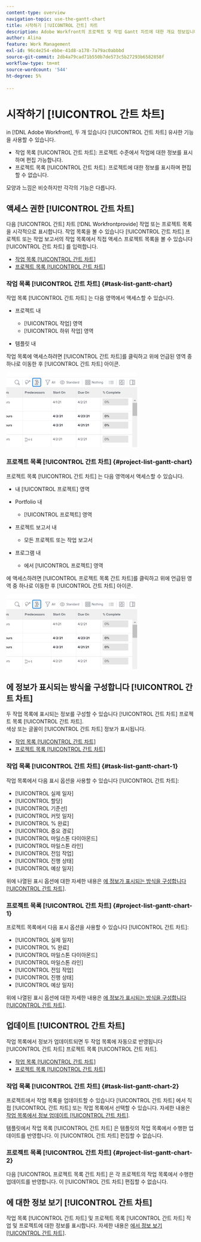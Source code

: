 ```yaml
---
content-type: overview
navigation-topic: use-the-gantt-chart
title: 시작하기 [!UICONTROL 간트] 차트
description: Adobe Workfront의 프로젝트 및 작업 Gantt 차트에 대한 개요 정보입니다.
author: Alina
feature: Work Management
exl-id: 96c4e254-ebbe-41d8-a178-7a79ac0abbbd
source-git-commit: 2db4a79cad71b550b7de573c5b27293b6582858f
workflow-type: tm+mt
source-wordcount: '544'
ht-degree: 5%

---
```


# 시작하기 [!UICONTROL 간트 차트]

in [!DNL Adobe Workfront], 두 개 있습니다 [!UICONTROL 간트 차트] 유사한 기능을 사용할 수 있습니다.

* 작업 목록 [!UICONTROL 간트 차트]: 프로젝트 수준에서 작업에 대한 정보를 표시하며 편집 가능합니다.
* 프로젝트 목록 [!UICONTROL 간트 차트]: 프로젝트에 대한 정보를 표시하며 편집할 수 없습니다.

모양과 느낌은 비슷하지만 각각의 기능은 다릅니다.

## 액세스 권한 [!UICONTROL 간트 차트]

다음 [!UICONTROL 간트] 차트 [!DNL Workfrontprovide] 작업 또는 프로젝트 목록을 시각적으로 표시합니다. 작업 목록을 볼 수 있습니다 [!UICONTROL 간트 차트] 프로젝트 또는 작업 보고서의 작업 목록에서 직접 액세스 프로젝트 목록을 볼 수 있습니다 [!UICONTROL 간트 차트] 를 입력합니다.

* [작업 목록 [!UICONTROL 간트 차트]](#task-list-gantt-chart)
* [프로젝트 목록 [!UICONTROL 간트 차트]](#project-list-gantt-chart)

### 작업 목록 [!UICONTROL 간트 차트] {#task-list-gantt-chart}

작업 목록 [!UICONTROL 간트 차트] 는 다음 영역에서 액세스할 수 있습니다.

* 프로젝트 내

   * [!UICONTROL 작업] 영역
   * [!UICONTROL 하위 작업] 영역

* 템플릿 내

작업 목록에 액세스하려면 [!UICONTROL 간트 차트]를 클릭하고 위에 언급된 영역 중 하나로 이동한 후 [!UICONTROL 간트 차트] 아이콘.

![](assets/qs-gantt-icon-on-task-list-highlighted-350x199.png)

### 프로젝트 목록 [!UICONTROL 간트 차트] {#project-list-gantt-chart}

프로젝트 목록 [!UICONTROL 간트 차트] 는 다음 영역에서 액세스할 수 있습니다.

* 내 [!UICONTROL 프로젝트] 영역
* Portfolio 내

   * [!UICONTROL 프로젝트] 영역

* 프로젝트 보고서 내

   * 모든 프로젝트 또는 작업 보고서

* 프로그램 내

   * 에서 [!UICONTROL 프로젝트] 영역

에 액세스하려면 [!UICONTROL 프로젝트 목록 간트 차트]를 클릭하고 위에 언급된 영역 중 하나로 이동한 후 [!UICONTROL 간트 차트] 아이콘.

![](assets/qs-gantt-icon-on-task-list-highlighted-350x199.png)

## 에 정보가 표시되는 방식을 구성합니다 [!UICONTROL 간트 차트]

두 작업 목록에 표시되는 정보를 구성할 수 있습니다 [!UICONTROL 간트 차트] 프로젝트 목록 [!UICONTROL 간트 차트].\
색상 또는 글꼴이 [!UICONTROL 간트 차트] 정보가 표시됩니다.

* [작업 목록 [!UICONTROL 간트 차트]](#task-list-gantt-chart)
* [프로젝트 목록 [!UICONTROL 간트 차트]](#project-list-gantt-chart)

### 작업 목록 [!UICONTROL 간트 차트] {#task-list-gantt-chart-1}

작업 목록에서 다음 표시 옵션을 사용할 수 있습니다 [!UICONTROL 간트 차트]:

* [!UICONTROL 실제 일자]
* [!UICONTROL 할당]
* [!UICONTROL 기준선]
* [!UICONTROL 커밋 일자]
* [!UICONTROL % 완료]
* [!UICONTROL 중요 경로]
* [!UICONTROL 마일스톤 다이아몬드]
* [!UICONTROL 마일스톤 라인]
* [!UICONTROL 전임 작업]
* [!UICONTROL 진행 상태]
* [!UICONTROL 예상 일자]

위에 나열된 표시 옵션에 대한 자세한 내용은 [에 정보가 표시되는 방식을 구성합니다 [!UICONTROL 간트 차트]](../../../manage-work/gantt-chart/use-the-gantt-chart/configure-info-on-gantt-chart.md).

### 프로젝트 목록 [!UICONTROL 간트 차트] {#project-list-gantt-chart-1}

프로젝트 목록에서 다음 표시 옵션을 사용할 수 있습니다 [!UICONTROL 간트 차트]:

* [!UICONTROL 실제 일자]
* [!UICONTROL % 완료]
* [!UICONTROL 마일스톤 다이아몬드]
* [!UICONTROL 마일스톤 라인]
* [!UICONTROL 전임 작업]
* [!UICONTROL 진행 상태]
* [!UICONTROL 예상 일자]

위에 나열된 표시 옵션에 대한 자세한 내용은 [에 정보가 표시되는 방식을 구성합니다 [!UICONTROL 간트 차트]](../../../manage-work/gantt-chart/use-the-gantt-chart/configure-info-on-gantt-chart.md).

## 업데이트 [!UICONTROL 간트 차트]

작업 목록에서 정보가 업데이트되면 두 작업 목록에 자동으로 반영됩니다 [!UICONTROL 간트 차트] 프로젝트 목록 [!UICONTROL 간트 차트].

* [작업 목록 [!UICONTROL 간트 차트]](#task-list-gantt-chart)
* [프로젝트 목록 [!UICONTROL 간트 차트]](#project-list-gantt-chart)

### 작업 목록 [!UICONTROL 간트 차트] {#task-list-gantt-chart-2}

프로젝트에서 작업 목록을 업데이트할 수 있습니다 [!UICONTROL 간트 차트] 에서 직접 [!UICONTROL 간트 차트] 또는 작업 목록에서 선택할 수 있습니다. 자세한 내용은 [작업 목록에서 정보 업데이트 [!UICONTROL 간트 차트]](../../../manage-work/gantt-chart/use-the-gantt-chart/update-info-task-list-gantt.md).

템플릿에서 작업 목록 [!UICONTROL 간트 차트] 은 템플릿의 작업 목록에서 수행한 업데이트를 반영합니다. 이 [!UICONTROL 간트 차트] 편집할 수 없습니다.

### 프로젝트 목록 [!UICONTROL 간트 차트] {#project-list-gantt-chart-2}

다음 [!UICONTROL 프로젝트 목록 간트 차트] 은 각 프로젝트의 작업 목록에서 수행한 업데이트를 반영합니다. 이 [!UICONTROL 간트 차트] 편집할 수 없습니다.

## 에 대한 정보 보기 [!UICONTROL 간트 차트]

작업 목록 [!UICONTROL 간트 차트] 및 프로젝트 목록 [!UICONTROL 간트 차트] 작업 및 프로젝트에 대한 정보를 표시합니다. 자세한 내용은 [에서 정보 보기 [!UICONTROL 간트 차트]](../../../manage-work/gantt-chart/use-the-gantt-chart/view-info-in-gantt.md).

